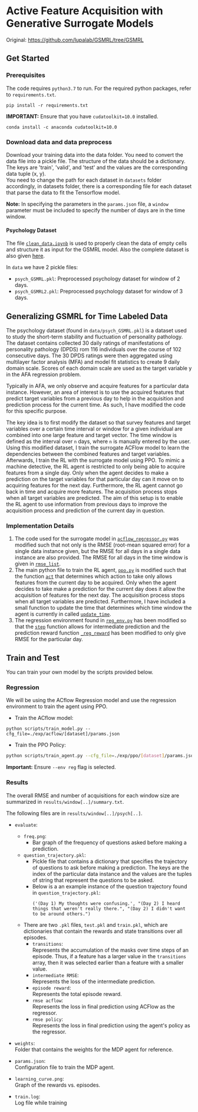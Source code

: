 # Active Feature Acquisition with Generative Surrogate Models
Original: https://github.com/lupalab/GSMRL/tree/GSMRL
## Get Started

### Prerequisites

The code requires `python3.7` to run. For the required python packages, refer to `requirements.txt`.
```
pip install -r requirements.txt
```

**IMPORTANT:** Ensure that you have `cudatoolkit=10.0` installed.
```
conda install -c anaconda cudatoolkit=10.0
```

### Download data and data preprocess

Download your training data into the data folder. You need to convert the data file into a pickle file. The structure of the data should be a dictionary. The keys are 'train', 'valid', and 'test' and the values are the corresponding data tuple (x, y).
<br />
You need to change the path for each dataset in `datasets` folder accordingly, in datasets folder, there is a corresponding file for each dataset that parse the data to fit the Tensorflow model.

**Note:** In specifying the parameters in the `params.json` file, a `window` parameter must be included to specify the number of days
are in the time window.

#### Psychology Dataset

The file [`clean_data.ipynb`](https://github.com/leungkean/GSMRL/blob/main/preprocess/clean_data.ipynb)
is used to properly clean the data of empty cells and structure it as input for the GSMRL model.
Also the complete dataset is also given [here](https://github.com/leungkean/GSMRL/blob/main/preprocess/Daily%20Diary%20Long%20Form.csv).

In `data` we have 2 pickle files:
- `psych_GSMRL.pkl`: Preprocessed psychology dataset for window of 2 days.
- `psych_GSMRL2.pkl`: Preprocessed psychology dataset for window of 3 days.

## Generalizing GSMRL for Time Labeled Data

The psychology dataset (found in `data/psych_GSMRL.pkl`) is a dataset used to study the
short-term stability and fluctuation of personality pathology. 
The dataset contains collected 30 daily ratings of manifestations of personality pathology (DPDS)
rom 116 individuals over the course of 102 consecutive days.
The 30 DPDS ratings were then aggregated using multilayer factor analysis (MFA) and model fit statistics to create 9 daily domain scale.
Scores of each domain scale are used as the target variable y in the AFA regression problem.

Typically in AFA, we only observe and acquire features for a particular data instance.
However, an area of interest is to use the acquired features that predict target variables from a previous day
to help in the acquisition and prediction process for the current time.
As such, I have modified the code for this specific purpose.

The key idea is to first modify the dataset so that survey features and target variables over
a certain time interval or window for a given individual are combined into one large feature and target vector.
The time window is defined as the interval over `n` days, where `n` is manually entered by the user.
Using this modified dataset, I train the surrogate ACFlow model to learn the dependencies between
the combined features and target variables.
Afterwards, I train the RL with the surrogate model using PPO.
To mimic a machine detective, the RL agent is restricted to only being able to acquire features from a single day.
Only when the agent decides to make a prediction on the target variables for that particular day can it
move on to acquiring features for the next day.
Furthermore, the RL agent cannot go back in time and acquire more features.
The acquisition process stops when all target variables are predicted.
The aim of this setup is to enable the RL agent to use information from previous days to improve the
acquisition process and prediction of the current day in question.

### Implementation Details

1. The code used for the surrogate model in 
[`acflow_regressor.py`](https://github.com/leungkean/GSMRL/blob/main/models/acflow_regressor.py) 
was modified such that not only is the RMSE (root-mean squared error) for a single data instance given, 
but the RMSE for all days in a single data instance are also provided.
The RMSE for all days in the time window is given in [`rmse_list`](https://github.com/leungkean/GSMRL/blob/23b3de85a1de634fec0fac3a01489507a6dcadba/models/acflow_regressor.py#L59).
2. The main python file to train the RL agent, [`ppo.py`](https://github.com/leungkean/GSMRL/blob/main/agents/ppo.py)
is modified such that the function [`act`](https://github.com/leungkean/GSMRL/blob/23b3de85a1de634fec0fac3a01489507a6dcadba/agents/ppo.py#L56)
that determines which action to take only allows features from the current day to be acquired.
Only when the agent decides to take make a prediction for the current day does it allow the acquisition
of features for the next day. The acquisition process stops when all target variables are predicted.
Furthermore, I have included a small function to update the time that determines which time window
the agent is currently in called [`update_time`](https://github.com/leungkean/GSMRL/blob/040042d51d74af51b7ceb8c348c8318ba5e545bf/agents/ppo.py#L106).
3. The regression environment found in [`reg_env.py`](https://github.com/leungkean/GSMRL/blob/main/envs/reg_env.py)
has been modified so that the [`step`](https://github.com/leungkean/GSMRL/blob/23b3de85a1de634fec0fac3a01489507a6dcadba/envs/reg_env.py#L122)
function allows for intermediate prediction and the prediction reward function [`_reg_reward`](https://github.com/leungkean/GSMRL/blob/23b3de85a1de634fec0fac3a01489507a6dcadba/envs/reg_env.py#L66)
has been modified to only give RMSE for the particular day.

<!---#### Nested Cross-Validation

To ensure that training the surrogate model runs in a reasonble (2-3 hours) amount of time, I decided to use nested cross validation to determine the top 20 cheap features for testing, training and evaluation. Here, the model I used was an MLP with 3 hidden layers and 300 hidden units, and the hyperparameters are the binary masks used to select the features. In nested cross-validation, I used a 3 fold inner cross-validation to select the best binary mask, and a 10 fold outer cross-validation for evaluation.--->

<!---#### Chemistry Dataset with Top 20 Features (Classification)

- `molecule_20`: <br /> Dataset with top 20 features determined using nested CV.

**Top 20 Features Determined Using Nested CV:**
```
[234, 244, 322, 356, 393, 698, 725, 790, 792, 841, 80, 350, 465, 573, 583, 879, 901, 675, 147, 833]
```

#### Chemistry Dataset with Cheap/Expensive Features (Regression)

**Note**: All expensive features are normalized to range [-1,1]

1. `solvent_20_cheap`[^1]: <br /> Dataset with top 20 cheap features (including solvent descriptors) determined using nested CV.

2. `solvent_exp`[^1]: <br /> Dataset with all expensive features.

3. `solvent_20_HL`[^2]: <br /> Dataset with top 20 cheap features (including solvent descriptors) determined using nested CV <br /> and the expensive HOMO-LUMO `holu gap` feature. 
4. `solvent_20_exp`[^2]: <br /> Dataset with top 20 cheap features (including solvent descriptors) determined using nested CV <br /> and all the expensive features. 

**Top 20 Cheap Features Determined Using Nested CV:**
```
[1313, 352, 1808, 1594, 1724, 650, 824, 1476, 1379, 439, 45, 204, 584, 222_solv, 2, 1971, 249, 1754, 1357, 1573]
```

## Baselines

The `baselines` folder contains both the linear least squares and neural network models. <br /> We use these two models to set a baseline RMSE for training on the full chemistry cheap/expensive dataset (solvent). --->

## Train and Test

You can train your own model by the scripts provided below.

<!---### Cube

- Train the ACflow model

``` bash
python scripts/train_model.py --cfg_file=./exp/acflow/cube/params.json
```

- Train the PPO Policy
``` bash
python scripts/train_agent.py --cfg_file=./exp/ppo/cube/params.json
```

### Molecule_20 (Classification)

- Train the ACflow model

``` bash
python scripts/train_model.py --cfg_file=./exp/acflow/molecule_20/params.json
```

- Train the PPO Policy
``` bash
python scripts/train_agent.py --cfg_file=./exp/ppo/molecule_20/params.json
```--->

### Regression

<!---Same as in `Cube` dataset except for these differences:--->

We will be using the ACflow Regression model and use the regression environment to train the agent using PPO.

- Train the ACflow model:
```
python scripts/train_model.py --cfg_file=./exp/acflow/[dataset]/params.json
```

- Train the PPO Policy:
``` bash
python scripts/train_agent.py --cfg_file=./exp/ppo/[dataset]/params.json --env reg
```

**Important:** Ensure `--env reg` flag is selected.

<!---### Variational GMM

We treat the data as a GMM and optimize the parameters to cluster the dataset into two mixture components:
one acquires only cheap features (z = 0) and the other component acquires both cheap and expensive features (z = 1).
In this case, we initialize the prior p(z) such that only cheap features are acquired around 10% of the time.--->

### Results

The overall RMSE and number of acquisitions for each window size are summarized in `results/window[..]/summary.txt`.

The following files are in `results/window[..]/psych[..]`.

- `evaluate`: 
  - `freq.png`: <br />
    - Bar graph of the frequency of questions asked before making a prediction.
  - `question_trajectory.pkl`: <br />
    - Pickle file that contains a dictionary that specifies the trajectory of questions
      to ask before making a prediction. The keys are the index of the particular data instance 
      and the values are the tuples of string that represent the questions to be asked.
    - Below is a an example instance of the question trajectory found in `question_trajectory.pkl`:
      ```
      ('(Day 1) My thoughts were confusing.', "(Day 2) I heard things that weren't really there.", "(Day 2) I didn't want to be around others.")
      ```
  - There are two `.pkl` files, `test.pkl` and `train.pkl`, which are dictionaries that contain the rewards and state transitions over all episodes.
    - `transitions`: <br /> Represents the accumulation of the masks over time steps of an episode. Thus, if a feature has a larger value in the `transitions` array, then it was selected earlier than a feature with a smaller value.
    - `intermediate RMSE`: <br /> Represents the loss of the intermediate prediction.
    - `episode reward`: <br /> Represents the total episode reward.
    - `rmse acflow`: <br /> Represents the loss in final prediction using ACFlow as the regressor.
    - `rmse policy`: <br /> Represents the loss in final prediction using the agent's policy as the regressor.
  
- `weights`: <br /> Folder that contains the weights for the MDP agent for reference.
- `params.json`: <br /> Configuration file to train the MDP agent.
- `learning_curve.png`: <br /> Graph of the rewards vs. episodes.
- `train.log`: <br /> Log file while training

<!---[^1]: The acquisition cost of all features will be 0.--->
<!---[^2]: The acquisition cost of all cheap features will be 0 and expensive features will be predetermined.--->
